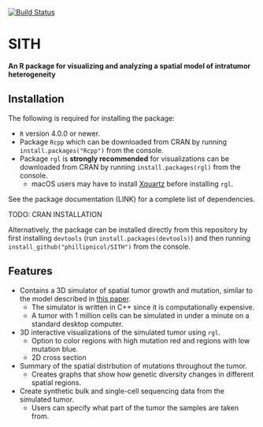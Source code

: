 [![Build Status](https://travis-ci.org/phillipnicol/SMITH.svg?branch=master)](https://travis-ci.org/phillipnicol/SMITH)

# SITH

**An R package for visualizing and analyzing a spatial model of intratumor heterogeneity**

## Installation 

The following is required for installing the package:

  - `R` version 4.0.0 or newer.
  - Package `Rcpp` which can be downloaded from CRAN by running `install.packages("Rcpp")` from the console.
  - Package `rgl` is **strongly recommended** for visualizations can be downloaded from CRAN by running `install.packages(rgl)` from the console. 
    - macOS users may have to install [Xquartz](https://www.xquartz.org) before installing `rgl`. 
    
See the package documentation (LINK) for a complete list of dependencies.
    
TODO: CRAN INSTALLATION

Alternatively, the package can be installed directly from this repository by first installing `devtools` (run `install.packages(devtools)`) and then running `install_github("phillipnicol/SITH")` from the console. 

## Features

  - Contains a 3D simulator of spatial tumor growth and mutation, similar to the model described in [this paper](https://www.nature.com/articles/nature14971).
    - The simulator is written in C++ since it is computationally expensive. 
    - A tumor with 1 million cells can be simulated in under a minute on a standard desktop computer.
  - 3D interactive visualizations of the simulated tumor using `rgl`. 
    - Option to color regions with high mutation red and regions with low mutation blue. 
    - 2D cross section
  - Summary of the spatial distrbution of mutations throughout the tumor.
    - Creates graphs that show how genetic diversity changes in different spatial regions.
  - Create synthetic bulk and single-cell sequencing data from the simulated tumor.
    - Users can specify what part of the tumor the samples are taken from. 

